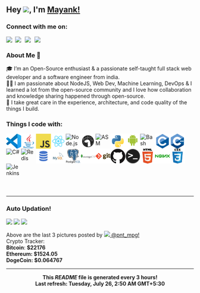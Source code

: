 ## Hey <img src="https://github.com/TheDudeThatCode/TheDudeThatCode/blob/master/Assets/Hi.gif" width="29px">, I'm [Mayank!](https://mayankgupta.me/) 

### Connect with me on:
<a href="https://www.linkedin.com/in/xmayank/">
  <img align="left" width="24px" src="https://cdn.jsdelivr.net/npm/simple-icons@v3/icons/linkedin.svg"  />
</a>
<a href="https://twitter.com/mayaank_gupta">
  <img align="left" width="26px" src="https://cdn.jsdelivr.net/npm/simple-icons@v3/icons/twitter.svg" />
</a>
<a href="mailto:mayankgupta.work@gmail.com">
  <img align="left" width="26px" src="https://cdn.jsdelivr.net/npm/simple-icons@v3/icons/gmail.svg" />
</a>
<a href="https://stackoverflow.com/users/12090556/xmayank">
  <img align="left" width="26px" src="https://upload.wikimedia.org/wikipedia/commons/thumb/e/ef/Stack_Overflow_icon.svg/512px-Stack_Overflow_icon.svg.png" />
</a>

<br />

### About Me 🚀
🎓 I’m an Open-Source enthusiast & a passionate self-taught full stack web developer and a software engineer from india. </br>
👨‍💻  I am passionate about NodeJS, Web Dev, Machine Learning, DevOps & I learned a lot from the open-source community and I love how collaboration and knowledge sharing happened through open-source. </br>
🙌 I take great care in the experience, architecture, and code quality of the things I build. 
</br>
### Things I code with:
<p>
<img align="left" alt="Visual Studio Code" width="40px" src="https://raw.githubusercontent.com/github/explore/80688e429a7d4ef2fca1e82350fe8e3517d3494d/topics/visual-studio-code/visual-studio-code.png" />
<img align="left" alt="Java" width="40px" src="https://raw.githubusercontent.com/devicons/devicon/master/icons/java/java-original.svg" />
<img align="left" alt="JavaScript" width="40px" src="https://raw.githubusercontent.com/github/explore/80688e429a7d4ef2fca1e82350fe8e3517d3494d/topics/javascript/javascript.png" />
<img align="left" alt="React" width="40px" src="https://raw.githubusercontent.com/github/explore/80688e429a7d4ef2fca1e82350fe8e3517d3494d/topics/react/react.png" />
<img align="left" alt="Node.js" width="40px" src="https://upload.wikimedia.org/wikipedia/commons/d/d9/Node.js_logo.svg" />
<img align="left" alt="Deno" width="40px" src="https://raw.githubusercontent.com/github/explore/361e2821e2dea67711cde99c9c40ed357061cf27/topics/deno/deno.png" />
<img align="left" alt="ASM" width="40px" src="https://user-images.githubusercontent.com/53784551/116347565-41178100-a80e-11eb-94da-3f08d89b0425.png" />
<img align="left" alt="Python" width="40px" src="https://raw.githubusercontent.com/devicons/devicon/master/icons/python/python-original.svg" />
<img align="left" alt="Android" width="40px" src="https://raw.githubusercontent.com/devicons/devicon/master/icons/android/android-original-wordmark.svg" />
<img align="left" alt="Bash" width="40px" src="https://www.vectorlogo.zone/logos/gnu_bash/gnu_bash-icon.svg" alt="bash" />
<img align="left" alt="C" width="40px" src="https://raw.githubusercontent.com/devicons/devicon/master/icons/c/c-original.svg" />
<img align="left" alt="C++" width="40px" src="https://raw.githubusercontent.com/devicons/devicon/master/icons/cplusplus/cplusplus-original.svg" />
<img align="left" alt="C#" width="40px" src="https://static.cdnlogo.com/logos/c/27/c.svg" />
<img align="left" alt="Redis" width="40px" src="https://cdn.icon-icons.com/icons2/2415/PNG/512/redis_original_wordmark_logo_icon_146369.png" />
<img align="left" alt="SQL" width="40px" src="https://raw.githubusercontent.com/github/explore/80688e429a7d4ef2fca1e82350fe8e3517d3494d/topics/sql/sql.png" />
<img align="left" alt="MySQL" width="40px" src="https://raw.githubusercontent.com/github/explore/80688e429a7d4ef2fca1e82350fe8e3517d3494d/topics/mysql/mysql.png" />
<img align="left" alt="PostgresSQL" width="40px" src="https://raw.githubusercontent.com/devicons/devicon/master/icons/postgresql/postgresql-original-wordmark.svg" />
<img align="left" alt="MongoDB" width="40px" src="https://raw.githubusercontent.com/github/explore/80688e429a7d4ef2fca1e82350fe8e3517d3494d/topics/mongodb/mongodb.png" />
<img align="left" alt="Git" width="40px" src="https://raw.githubusercontent.com/github/explore/80688e429a7d4ef2fca1e82350fe8e3517d3494d/topics/git/git.png" />
<img align="left" alt="GitHub" width="40px" src="https://raw.githubusercontent.com/github/explore/78df643247d429f6cc873026c0622819ad797942/topics/github/github.png" />
<img align="left" alt="Terminal" width="40px" src="https://raw.githubusercontent.com/github/explore/80688e429a7d4ef2fca1e82350fe8e3517d3494d/topics/terminal/terminal.png" />
<img align="left" alt="HTML5" width="40px" src="https://raw.githubusercontent.com/github/explore/80688e429a7d4ef2fca1e82350fe8e3517d3494d/topics/html/html.png" />
<img align="left" alt="Nginx" width="40px" src="https://raw.githubusercontent.com/devicons/devicon/master/icons/nginx/nginx-original.svg" />
<img align="left" alt="CSS3" width="40px" src="https://raw.githubusercontent.com/github/explore/80688e429a7d4ef2fca1e82350fe8e3517d3494d/topics/css/css.png" />
<img align="left" alt="Jenkins" width="40px" src="https://www.vectorlogo.zone/logos/jenkins/jenkins-icon.svg" alt="jenkins" /></p> 
<br><br><br><br><br><br><br><br><br>



<hr>
<h3>Auto Updation!</h3>

<p>
<img width="200" src="https:&#x2F;&#x2F;cdn1.picuki.com&#x2F;hosted-by-instagram&#x2F;q&#x3D;0exhNuNYnjBcaS3SYdxKjf8H0+Z1WgxSZ60STLepjSVmIR1vLHOapZA0mpCj4yRwKwVlASuRYz1k5IwjU1hQAj1+OkffS7eOTz1V7a+QV++jvDRh9JJklrYwJHQWY3ep%7C%7CsMkUQmYdSgIGaYDG7uo+qhT5aGuO1lQpTb9d7JGmC4E5ZObS6olhMF4pJ2Jg3Tt%7C%7C9kiJzJE5m4vMAQpr86O52tEX%7C%7CD+O8BnsaBwVLYBxMQK5qnRlSaHEmw+Jj8uRnagtIj+kOYA2HK5JWUu2XuDUIEeDnRTtH6CnEN3t4gj1aSAMok99PkakIH2bSAEXG428Fk71pu1ynOdV0Gdh0J79G7C4aeiU9wBl73xJP6xDILZ2myUI53uPJ1JTlUuE6TOQ16KNfaJKd8fmY4SSqprg3qUpVX7S7734wB4AGgdgTKNVME&#x3D;.jpeg?1" /> 
<img width="200" src="https:&#x2F;&#x2F;cdn1.picuki.com&#x2F;hosted-by-instagram&#x2F;q&#x3D;0exhNuNYnjBcaS3SYdxKjf8H0+ZzWgxSZ60STLepjSVmIR1vLHOapZA0mpCj4yRwKwVlASuRYz1k5I4sV1RUCT17PUPYQbGOTj5U6q2eXe+ivDZk8ZFpl7s8KH0aY3Sr9sUkVWGpNWwSDv5PHL%7C%7Clo79UvOa0LGFq8zCXW%7C%7CdEnGZK55f0Z7F9mt9wuuS4jkja45BsNz5F%7C%7CH8kKl1lo9DJ+HdbEvf0PMd6trV2QaUNh4kG5OKopCu7Lm4rbzMvR2jZhYXCoOELhn75XwM90EmGePwYBm0m2Vy3uAQ09IkqhdiDFotpidM%7C%7Ck4H2bUdBXG9p+kMjxdKyn36dOF+I6w5o7lLk1peoeNUsj6PqcNirdti91HTQQ6jbP+hAc0wjKMuEBG%7C%7CqEPORPYVO0IRKQa4c8gqQoiSbMo%7C%7C63yxiDTEX1DaNCsoj.jpeg?1" />
<img width="200" src="https:&#x2F;&#x2F;cdn1.picuki.com&#x2F;hosted-by-instagram&#x2F;q&#x3D;0exhNuNYnjBcaS3SYdxKjf8H0+Z1WgxSZ60STLepjSVmIR1vLHOapZA0mpCj4yRwKwVlASuRYz1k5I0vVF5SDz1yOEfbSbKBSDlS6KWZXOjN1jVh%7C%7CZdnlLg3LHwdbXam98QlXQmYdSgIGaYDG7uo+qhT5aGuO1lQpTb9d7JGmC4E5ZObS6olhMF4pJ2Jg3Tt%7C%7C9kiJzJE5m4vMAQpr86O52tEX%7C%7CD+O8BnsaBwVLYBxMQK5qnRlSaHEmw+Jj8uQHagtIj+kOYA2C%7C%7CvUBoo63OrE4sWDnRHh0Odtgd3t4gj1aSAMok99PkakIH2bSAEXG428Fk71pu1ynOdV0Gdh3RG1mHUl6KOS9swnrPcIfDMTIK89jfXTJzxK75AUXRXLcPBUH7lOPDvMvkfmY4SSqprg3iQqCf7S7734wB4AGgdgTKNVME&#x3D;.jpeg?1" />
</p>

<p>Above are the last 3 pictures posted by <a href="https://www.instagram.com/pnt_mpg/" target="_blank"><img src="https://upload.wikimedia.org/wikipedia/commons/thumb/e/e7/Instagram_logo_2016.svg/1024px-Instagram_logo_2016.svg.png" width="20"/> @pnt_mpg!</a><br/>
Crypto Tracker:<br>  
<b>Bitcoin</b>: <b> $22176<br> 
<b>Ethereum</b>: <b> $1524.05 <br>
<b>DogeCoin</b>: <b> $0.064767 </b>
</p>

<hr>

<p align="center">This <i>README</i> file is generated <b>every 3 hours</b>!</br>Last refresh: Tuesday, July 26, 2:50 AM GMT+5:30<br />

